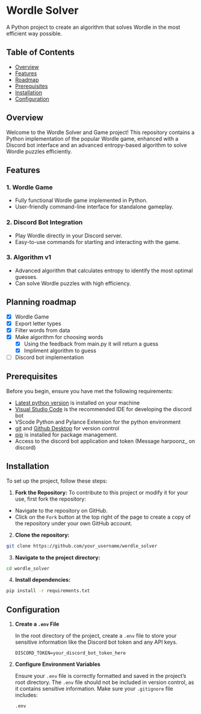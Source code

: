 # Wordle Solver

A Python project to create an algorithm that solves Wordle in the most efficient way possible.

## Table of Contents

- [Overview](#Overview)
- [Features](#Features)
- [Roadmap](#Planning-roadmap)
- [Prerequisites](#Prerequisites)
- [Installation](#installation)
- [Configuration](#configuration)

## Overview

Welcome to the Wordle Solver and Game project! This repository contains a Python implementation of the popular Wordle game, enhanced with a Discord bot interface and an advanced entropy-based algorithm to solve Wordle puzzles efficiently.

## Features

### 1. Wordle Game
- Fully functional Wordle game implemented in Python.
- User-friendly command-line interface for standalone gameplay.

### 2. Discord Bot Integration
- Play Wordle directly in your Discord server.
- Easy-to-use commands for starting and interacting with the game.

### 3. Algorithm v1
- Advanced algorithm that calculates entropy to identify the most optimal guesses.
- Can solve Wordle puzzles with high efficiency.

## Planning roadmap

- [x] Wordle Game
- [X] Export letter types
- [X] Filter words from data
- [X] Make algorithm for choosing words
    - [X] Using the feedback from main.py it will return a guess
    - [X] Impliment algorithm to guess
- [ ] Discord bot implementation

## Prerequisites

Before you begin, ensure you have met the following requirements:

- [Latest python version](https://www.python.org/downloads/) is installed on your machine
- [Visual Studio Code](https://code.visualstudio.com/download) is the recommended IDE for developing the discord bot
- VScode Python and Pylance Extension for the python environment
- [git](https://git-scm.com/downloads) and [Github Desktop](https://github.com/apps/desktop) for version control
- [pip](https://pip.pypa.io/en/stable/installation/) is installed for package management.
- Access to the discord bot application and token (Message harpoonz_ on discord)

## Installation

To set up the project, follow these steps:

1. **Fork the Repository:**
To contribute to this project or modify it for your use, first fork the repository:
- Navigate to the repository on GitHub.
- Click on the `Fork` button at the top right of the page to create a copy of the repository under your own GitHub account.
2. **Clone the repository:** 
```bash
git clone https://github.com/your_username/wordle_solver
```
3. **Navigate to the project directory:**
```bash
cd wordle_solver
```
4. **Install dependencies:**
```bash
pip install -r requirements.txt
```

## Configuration

1. **Create a `.env` File**

   In the root directory of the project, create a `.env` file to store your sensitive information like the Discord bot token and any API keys.

   ```
   DISCORD_TOKEN=your_discord_bot_token_here
   ```

2. **Configure Environment Variables**

   Ensure your `.env` file is correctly formatted and saved in the project’s root directory. The `.env` file should not be included in version control, as it contains sensitive information. Make sure your `.gitignore` file includes:

   ```
   .env
   ```


